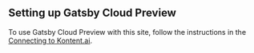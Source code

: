 ## Setting up Gatsby Cloud Preview

To use Gatsby Cloud Preview with this site, follow the instructions in the
[Connecting to Kontent.ai](https://support.gatsbyjs.com/hc/en-us/articles/360052324654-Connecting-to-Kontent).
